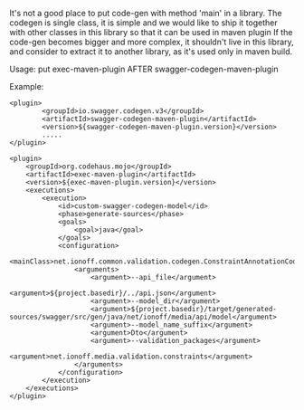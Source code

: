 It's not a good place to put code-gen with method 'main' in a library. 
The codegen is single class, it is simple and we would like to ship it together with other classes in this library 
so that it can be used in maven plugin 
If the code-gen becomes bigger and more complex, it shouldn't live in this library, and consider to extract it 
to another library, as it's used only in maven build.

Usage: put exec-maven-plugin AFTER swagger-codegen-maven-plugin

Example:
```
<plugin>
		<groupId>io.swagger.codegen.v3</groupId>
		<artifactId>swagger-codegen-maven-plugin</artifactId>
		<version>${swagger-codegen-maven-plugin.version}</version>
		.....
</plugin>

<plugin>
	<groupId>org.codehaus.mojo</groupId>
	<artifactId>exec-maven-plugin</artifactId>
	<version>${exec-maven-plugin.version}</version>
	<executions>
		<execution>
			<id>custom-swagger-codegen-model</id>
			<phase>generate-sources</phase>
			<goals>
				<goal>java</goal>
			</goals>
			<configuration>
				<mainClass>net.ionoff.common.validation.codegen.ConstraintAnnotationCodeGen</mainClass>
				<arguments>
					<argument>--api_file</argument>
					<argument>${project.basedir}/../api.json</argument>
					<argument>--model_dir</argument>
					<argument>${project.basedir}/target/generated-sources/swagger/src/gen/java/net/ionoff/media/api/model</argument>
					<argument>--model_name_suffix</argument>
					<argument>Dto</argument>
					<argument>--validation_packages</argument>
					<argument>net.ionoff.media.validation.constraints</argument>
				</arguments>
			</configuration>
		</execution>
	</executions>
</plugin>
```